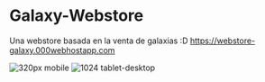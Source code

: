 # Galaxy-Webstore
Una webstore basada en la venta de galaxias :D
https://webstore-galaxy.000webhostapp.com

![320px mobile](https://github.com/SosegadoWebDev/Galaxy-Webstore/blob/master/imagenes/mobile.png)
![1024 tablet-desktop](https://github.com/SosegadoWebDev/Galaxy-Webstore/blob/master/imagenes/desktop.png)
